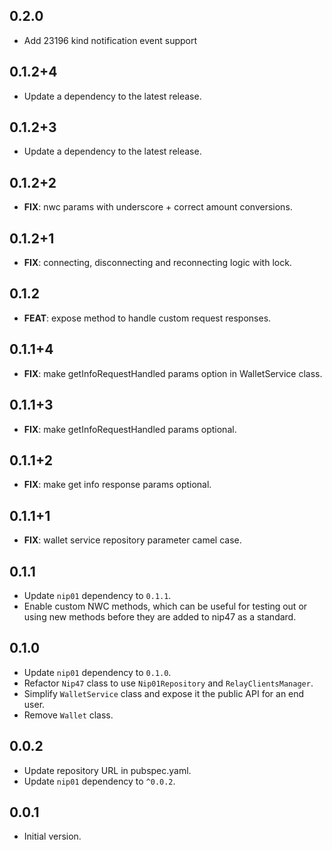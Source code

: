 ## 0.2.0

 - Add 23196 kind notification event support

## 0.1.2+4

 - Update a dependency to the latest release.

## 0.1.2+3

 - Update a dependency to the latest release.

## 0.1.2+2

 - **FIX**: nwc params with underscore + correct amount conversions.

## 0.1.2+1

 - **FIX**: connecting, disconnecting and reconnecting logic with lock.

## 0.1.2

 - **FEAT**: expose method to handle custom request responses.

## 0.1.1+4

 - **FIX**: make getInfoRequestHandled params option in WalletService class.

## 0.1.1+3

 - **FIX**: make getInfoRequestHandled params optional.

## 0.1.1+2

 - **FIX**: make get info response params optional.

## 0.1.1+1

 - **FIX**: wallet service repository parameter camel case.

## 0.1.1

- Update `nip01` dependency to `0.1.1`.
- Enable custom NWC methods, which can be useful for testing out or using new methods before they are added to nip47 as a standard.

## 0.1.0

- Update `nip01` dependency to `0.1.0`.
- Refactor `Nip47` class to use `Nip01Repository` and `RelayClientsManager`.
- Simplify `WalletService` class and expose it the public API for an end user.
- Remove `Wallet` class.

## 0.0.2

- Update repository URL in pubspec.yaml.
- Update `nip01` dependency to `^0.0.2`.

## 0.0.1

- Initial version.
